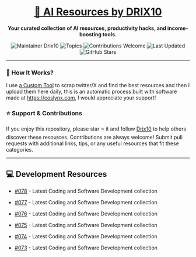 <div align="center">
  <h1><a href="https://x.com/DRIX_10_" target="_blank">🚀 AI Resources by DRIX10</a></h1>
  <p><strong>Your curated collection of AI resources, productivity hacks, and income-boosting tools.</strong></p>
</div>

<div align="center">
  <img src="https://img.shields.io/badge/Maintainer-Drix10-blue" alt="Maintainer Drix10" />
  <img src="https://img.shields.io/badge/Topics-Productivity%2C%20AI%2C%20Tips%20and%20Tricks-red" alt="Topics" />
  <img src="https://img.shields.io/badge/Contributions-Welcome-brightgreen" alt="Contributions Welcome" />
  <img src="https://img.shields.io/github/last-commit/Drix10/ai-resources?style=flat-square&color=5D6D7E" alt="Last Updated" />
  <img src="https://img.shields.io/github/stars/Drix10/ai-resources?style=social" alt="GitHub Stars" />
</div>

---

### 🧵 How It Works?

I use [a Custom Tool](https://github.com/Drix10/Twitter-Gemini-GitHub-MVP) to scrap twitter/X and find the best resources and then I upload them here daily, this is an automatic process built with software made at https://coslynx.com, I would appreciate your support!

### ⭐️ Support & Contributions

If you enjoy this repository, please star ⭐️ it and follow [Drix10](https://github.com/Drix10) to help others discover these resources. Contributions are always welcome! Submit pull requests with additional links, tips, or any useful resources that fit these categories.

---


## 💻 Development Resources
- [#078](https://github.com/Drix10/ai-resources/blob/main/Coding%20and%20Software%20Development/resources-078.md) - Latest Coding and Software Development collection

- [#077](https://github.com/Drix10/ai-resources/blob/main/Coding%20and%20Software%20Development/resources-077.md) - Latest Coding and Software Development collection

- [#076](https://github.com/Drix10/ai-resources/blob/main/Coding%20and%20Software%20Development/resources-076.md) - Latest Coding and Software Development collection

- [#075](https://github.com/Drix10/ai-resources/blob/main/Coding%20and%20Software%20Development/resources-075.md) - Latest Coding and Software Development collection

- [#074](https://github.com/Drix10/ai-resources/blob/main/Coding%20and%20Software%20Development/resources-074.md) - Latest Coding and Software Development collection

- [#073](https://github.com/Drix10/ai-resources/blob/main/Coding%20and%20Software%20Development/resources-073.md) - Latest Coding and Software Development collection